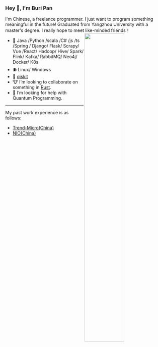 ### Hey 👋, I'm Buri Pan
  I'm Chinese, a freelance programmer. I just want to program something meaningful in the future! Graduated from Yangzhou University with a master's degree. I really hope to meet like-minded friends！<br>
<picture>
    <source media="(prefers-color-scheme: dark)" srcset="https://github-readme-stats.vercel.app/api?username=PWJ1900&theme=radical&show_icons=true">
    <img align="right" width="50%" src="https://github-readme-stats.vercel.app/api?username=PWJ1900&show_icons=true&theme=radical">
</picture>
  
- 👯 Java /Python /scala /C# /js /ts /Spring / Django/ Flask/ Scrapy/ Vue /React/ Hadoop/ Hive/ Spark/ Flink/ Kafka/ RabbitMQ/ Neo4j/ Docker/ K8s
- ⛽️ Linux/ Windows
- 🍺 [qiskit](https://qiskit.org/)
- 🐮 I’m looking to collaborate on something in [Rust](https://www.rust-lang.org/).
- 🤔 I’m looking for help with Quantum Programming.
-----

My past work experience is as follows:  

- [Trend-Micro(China)](https://trendmicro.com.cn) 
- [NIO(China)](https://www.nio.com/)



